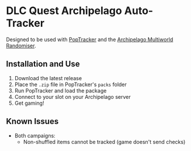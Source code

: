 # DLC Quest Archipelago Auto-Tracker

Designed to be used with [PopTracker](https://github.com/black-sliver/PopTracker) and the [Archipelago Multiworld Randomiser](https://archipelago.gg/).

## Installation and Use

1. Download the latest release
2. Place the `.zip` file in PopTracker's `packs` folder
3. Run PopTracker and load the package
4. Connect to your slot on your Archipelago server
5. Get gaming!

## Known Issues

- Both campaigns:
  - Non-shuffled items cannot be tracked (game doesn't send checks)